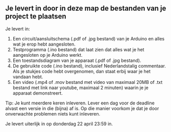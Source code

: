 ## Je levert in door in deze map de bestanden van je project te plaatsen
Je levert in:
1.	Een circuit/aansluitschema (.pdf of .jpg bestand) van je Arduino en alles wat je erop hebt aangesloten.
2.	Testprogramma (.ino bestand) dat laat zien dat alles wat je het aangesloten op je Arduino werkt.
3.	Een toestandsdiagram van je apparaat (.pdf of .jpg bestand).
4.	De gebruikte code (.ino bestand), inclusief Nederlandstalig commentaar. Als je stukjes code hebt overgenomen, dan staat erbij waar je het vandaan hebt.
5.	Een video (.mp4 of .mov bestand met video van maximaal 20MB of .txt bestand met link naar youtube, maximaal 2 minuten) waarin je je apparaat demonstreert.

Tip: Je kunt meerdere keren inleveren. Lever een dag voor de deadline alvast een versie in die (bijna) af is. Op die manier voorkom je dat je door onverwachte problemen niets kunt inleveren. 

Je levert uiterlijk in op donderdag 22 april 23:59 in. 


